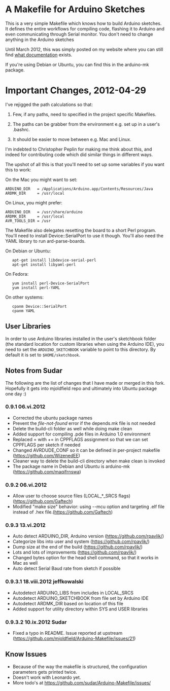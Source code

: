 # A Makefile for Arduino Sketches

This is a very simple Makefile which knows how to build Arduino sketches. It defines the entire workflows for compiling code, flashing it to Arduino and even communicating through Serial monitor. You don't need to change anything in the Arduino sketches

Until March 2012, this was simply posted on my website where you can
still find [what documentation](http://mjo.tc/atelier/2009/02/arduino-cli.html
"Documentation") exists.

If you're using Debian or Ubuntu, you can find this in the
arduino-mk package.

# Important Changes, 2012-04-29

I've rejigged the path calculations so that:

1. Few, if any paths, need to specified in the project specific Makefiles.

1. The paths can be grabber from the environment e.g. set up in a user's .bashrc.

1. It should be easier to move between e.g. Mac and Linux.

I'm indebted to Christopher Peplin for making me think about this, and indeed for
contributing code which did similar things in different ways.

The upshot of all this is that you'll need to set up some variables if you want 
this to work:

On the Mac you might want to set:

    ARDUINO_DIR   = /Applications/Arduino.app/Contents/Resources/Java
    ARDMK_DIR     = /usr/local

On Linux, you might prefer:

    ARDUINO_DIR   = /usr/share/arduino
    ARDMK_DIR     = /usr/local
    AVR_TOOLS_DIR = /usr

The Makefile also delegates resetting the board to a short Perl program.
You'll need to install Device::SerialPort to use it though. You'll also
need the YAML library to run ard-parse-boards.

On Debian or Ubuntu:

       apt-get install libdevice-serial-perl
       apt-get install libyaml-perl

On Fedora:

       yum install perl-Device-SerialPort
       yum install perl-YAML

On other systems:

       cpanm Device::SerialPort
       cpanm YAML

## User Libraries

In order to use Arduino libraries installed in the user's sketchbook folder (the
standard location for custom libraries when using the Arduino IDE), you need to
set the `ARDUINO_SKETCHBOOK` variable to point to this directory. By default it
is set to `$HOME/sketchbook`.

## Notes from Sudar

The following are the list of changes that I have made or merged in this fork. Hopefully it gets into mjoldfield repo and ultimately into Ubuntu package one day :)

### 0.9.1 06.vi.2012 

- Corrected the ubuntu package names
- Prevent the *file-not-found* error if the depends.mk file is not needed
- Delete the build-cli folder as well while doing make clean
- Added support for compiling .pde files in Arduino 1.0 environment
- Replaced = with += in CPPFLAGS assignment so that we can set CPPFLAGS per sketch if needed
- Changed AVRDUDE_CONF so it can be defined in per-project makefile (https://github.com/WizenedEE)
- Cleaner way to delete the build-cli directory when make clean is invoked
- The package name in Debian and Ubuntu is arduino-mk (https://github.com/maqifrnswa)

### 0.9.2 06.vi.2012 

- Allow user to choose source files (LOCAL_*_SRCS flags) (https://github.com/Gaftech)
- Modified "make size" behavior: using --mcu option and targeting .elf file instead of .hex file.(https://github.com/Gaftech)

### 0.9.3 13.vi.2012 

- Auto detect ARDUINO_DIR, Arduino version (https://github.com/rpavlik/)
- Categorize libs into user and system (https://github.com/rpavlik/)
- Dump size at the end of the build (https://github.com/rpavlik/)
- Lots and lots of improvements (https://github.com/rpavlik/)
- Changed bytes option for the head shell command, so that it works in Mac as well
- Auto detect Serial Baud rate from sketch if possible

###   0.9.3.1 18.viii.2012 jeffkowalski
- Autodetect ARDUINO_LIBS from includes in LOCAL_SRCS
- Autodetect ARDUINO_SKETCHBOOK from file set by Arduino IDE
- Autodetect ARDMK_DIR based on location of this file
- Added support for utility directory within SYS and USER libraries

###   0.9.3.2 10.ix.2012 Sudar
- Fixed a typo in README. Issue reported at upstream (https://github.com/mjoldfield/Arduino-Makefile/issues/21)

## Know Issues
- Because of the way the makefile is structured, the configuration parameters gets printed twice. 
- Doesn't work with Leonardo yet.
- More todo's at https://github.com/sudar/Arduino-Makefile/issues/
